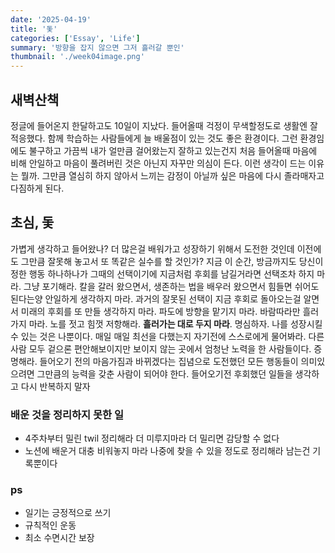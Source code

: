 ```yaml
---
date: '2025-04-19'
title: '돛'
categories: ['Essay', 'Life']
summary: '방향을 잡지 않으면 그저 흘러갈 뿐인'
thumbnail: './week04image.png'
---
```


## **새벽산책**

정글에 들어온지 한달하고도 10일이 지났다.
들어올때 걱정이 무색할정도로 생활엔 잘 적응했다.
함께 학습하는 사람들에게 늘 배울점이 있는 것도 좋은 환경이다. 그런 환경임에도 불구하고 가끔씩 내가 얼만큼 걸어왔는지 잘하고 있는건지 처음 들어올때 마음에 비해 안일하고 마음이 풀려버린 것은 아닌지 자꾸만 의심이 든다. 이런 생각이 드는 이유는 뭘까. 그만큼 열심히 하지 않아서 느끼는 감정이 아닐까 싶은 마음에 다시 졸라매자고 다짐하게 된다.

## **초심, 돛**

가볍게 생각하고 들어왔나? 더 많은걸 배워가고 성장하기 위해서 도전한 것인데 이전에도 그만큼 잘못해 놓고서 또 똑같은 실수를 할 것인가?
지금 이 순간, 방금까지도 당신이 정한 행동 하나하나가 그때의 선택이기에 지금처럼 후회를 남길거라면 선택조차 하지 마라. 그냥 포기해라. 칼을 갈러 왔으면서, 생존하는 법을 배우러 왔으면서 힘들면 쉬어도 된다는양 안일하게 생각하지 마라. 과거의 잘못된 선택이 지금 후회로 돌아오는걸 알면서 미래의 후회를 또 만들 생각하지 마라. 파도에 방향을 맡기지 마라. 바람따라만 흘러가지 마라. 노를 젓고 힘껏 저항해라. **흘러가는 대로 두지 마라**. 명심하자. 나를 성장시킬 수 있는 것은 나뿐이다. 매일 매일 최선을 다했는지 자기전에 스스로에게 물어봐라. 다른 사람 모두 겉으론 편안해보이지만 보이지 않는 곳에서 엄청난 노력을 한 사람들이다.
증명해라. 들어오기 전의 마음가짐과 바뀌겠다는 집념으로 도전했던 모든 행동들이 의미있으려면 그만큼의 능력을 갖춘 사람이 되어야 한다.
들어오기전 후회했던 일들을 생각하고 다시 반복하지 말자

### 배운 것을 정리하지 못한 일

- 4주차부터 밀린 twil 정리해라 더 미루지마라 더 밀리면 감당할 수 없다
- 노션에 배운거 대충 비워놓지 마라 나중에 찾을 수 있을 정도로 정리해라 남는건 기록뿐이다

### ps

- 일기는 긍정적으로 쓰기
- 규칙적인 운동
- 최소 수면시간 보장
